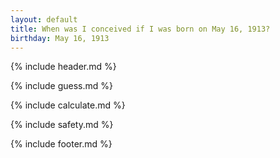 ```yaml
---
layout: default
title: When was I conceived if I was born on May 16, 1913?
birthday: May 16, 1913
---
```


{% include header.md %}

{% include guess.md %}

{% include calculate.md %}

{% include safety.md %}

{% include footer.md %}




